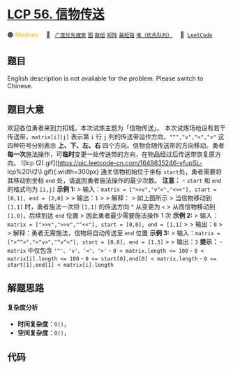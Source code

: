 # [LCP 56. 信物传送](https://leetcode.cn/problems/6UEx57)

🟠 <font color=#ffb800>Medium</font>&emsp; 🔖&ensp; [`广度优先搜索`](/leetcode-js/outline/tag/breadth-first-search.md) [`图`](/leetcode-js/outline/tag/graph.md) [`数组`](/leetcode-js/outline/tag/array.md) [`矩阵`](/leetcode-js/outline/tag/matrix.md) [`最短路`](/leetcode-js/outline/tag/shortest-path.md) [`堆（优先队列）`](/leetcode-js/outline/tag/heap-priority-queue.md)&emsp; 🔗&ensp;[`LeetCode`](https://leetcode.cn/problems/6UEx57)

## 题目

English description is not available for the problem. Please switch to
Chinese.


## 题目大意

欢迎各位勇者来到力扣城，本次试炼主题为「信物传送」。 本次试炼场地设有若干传送带，`matrix[i][j]` 表示第 `i` 行 `j`
列的传送带运作方向，`"^","v","<",">"` 这四种符号分别表示 **上、下、左、右**
四个方向。信物会随传送带的方向移动。勇者**每一次**施法操作，可**临时**变更一处传送带的方向，在物品经过后传送带恢复原方向。 ![lcp
(2).gif](https://pic.leetcode-cn.com/1649835246-vfupSL-
lcp%20\\(2\\).gif){:width=300px} 通关信物初始位于坐标 `start`处，勇者需要将其移动到坐标 `end`
处，请返回勇者施法操作的最少次数。 **注意：** \- `start` 和 `end` 的格式均为 `[i,j]` **示例 1:** >
输入：`matrix = [">>v","v^<","<><"], start = [0,1], end = [2,0]` > > 输出：`1` > >
解释： > 如上图所示 > 当信物移动到 `[1,1]` 时，勇者施法一次将 `[1,1]` 的传送方向 `^` 从变更为 `<` > 从而信物移动到
`[1,0]`，后续到达 `end` 位置 > 因此勇者最少需要施法操作 1 次 **示例 2:** > 输入：`matrix =
[">>v",">>v","^<<"], start = [0,0], end = [1,1]` > > 输出：`0` > >
解释：勇者无需施法，信物将自动传送至 `end` 位置 **示例 3:** > 输入：`matrix = [">^^>","<^v>","^v^<"],
start = [0,0], end = [1,3]` > > 输出：`3` **提示：** \- `matrix` 中仅包含
`'^'、'v'、'<'、'>'` \- `0 < matrix.length <= 100` \- `0 < matrix[i].length <=
100` \- `0 <= start[0],end[0] < matrix.length` \- `0 <= start[1],end[1] <
matrix[i].length`


## 解题思路

#### 复杂度分析

- **时间复杂度**：`O()`，
- **空间复杂度**：`O()`，

## 代码

```javascript

```